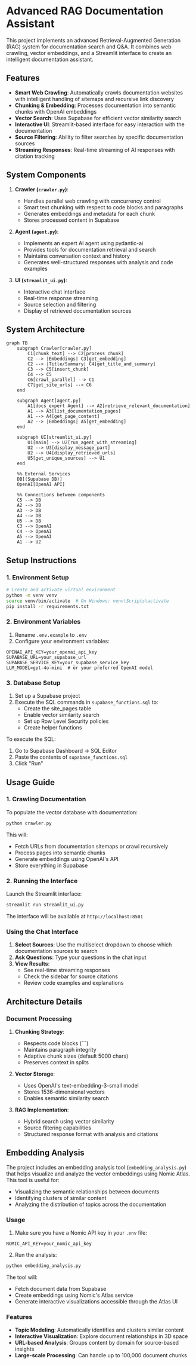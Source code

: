 # Advanced RAG Documentation Assistant

This project implements an advanced Retrieval-Augmented Generation (RAG) system for documentation search and Q&A. It combines web crawling, vector embeddings, and a Streamlit interface to create an intelligent documentation assistant.

## Features

- **Smart Web Crawling**: Automatically crawls documentation websites with intelligent handling of sitemaps and recursive link discovery
- **Chunking & Embedding**: Processes documentation into semantic chunks with OpenAI embeddings
- **Vector Search**: Uses Supabase for efficient vector similarity search
- **Interactive UI**: Streamlit-based interface for easy interaction with the documentation
- **Source Filtering**: Ability to filter searches by specific documentation sources
- **Streaming Responses**: Real-time streaming of AI responses with citation tracking

## System Components

1. **Crawler (`crawler.py`)**:
   - Handles parallel web crawling with concurrency control
   - Smart text chunking with respect to code blocks and paragraphs
   - Generates embeddings and metadata for each chunk
   - Stores processed content in Supabase

2. **Agent (`agent.py`)**:
   - Implements an expert AI agent using pydantic-ai
   - Provides tools for documentation retrieval and search
   - Maintains conversation context and history
   - Generates well-structured responses with analysis and code examples

3. **UI (`streamlit_ui.py`)**:
   - Interactive chat interface
   - Real-time response streaming
   - Source selection and filtering
   - Display of retrieved documentation sources

## System Architecture

```mermaid
graph TB
    subgraph Crawler[crawler.py]
        C1[chunk_text] --> C2[process_chunk]
        C2 --> |Embeddings| C3[get_embedding]
        C2 --> |Title/Summary| C4[get_title_and_summary]
        C3 --> C5[insert_chunk]
        C4 --> C5
        C6[crawl_parallel] --> C1
        C7[get_site_urls] --> C6
    end

    subgraph Agent[agent.py]
        A1[docs_expert Agent] --> A2[retrieve_relevant_documentation]
        A1 --> A3[list_documentation_pages]
        A1 --> A4[get_page_content]
        A2 --> |Embeddings| A5[get_embedding]
    end

    subgraph UI[streamlit_ui.py]
        U1[main] --> U2[run_agent_with_streaming]
        U2 --> U3[display_message_part]
        U2 --> U4[display_retrieved_urls]
        U5[get_unique_sources] --> U1
    end

    %% External Services
    DB[(Supabase DB)]
    OpenAI[OpenAI API]

    %% Connections between components
    C5 --> DB
    A2 --> DB
    A3 --> DB
    A4 --> DB
    U5 --> DB
    C3 --> OpenAI
    C4 --> OpenAI
    A5 --> OpenAI
    A1 --> U2
```

## Setup Instructions

### 1. Environment Setup

```bash
# Create and activate virtual environment
python -m venv venv
source venv/bin/activate  # On Windows: venv\Scripts\activate
pip install -r requirements.txt
```

### 2. Environment Variables

1. Rename `.env.example` to `.env`
2. Configure your environment variables:
```
OPENAI_API_KEY=your_openai_api_key
SUPABASE_URL=your_supabase_url
SUPABASE_SERVICE_KEY=your_supabase_service_key
LLM_MODEL=gpt-4o-mini  # or your preferred OpenAI model
```

### 3. Database Setup

1. Set up a Supabase project
2. Execute the SQL commands in `supabase_functions.sql` to:
   - Create the site_pages table
   - Enable vector similarity search
   - Set up Row Level Security policies
   - Create helper functions

To execute the SQL:
1. Go to Supabase Dashboard → SQL Editor
2. Paste the contents of `supabase_functions.sql`
3. Click "Run"

## Usage Guide

### 1. Crawling Documentation

To populate the vector database with documentation:

```bash
python crawler.py
```

This will:
- Fetch URLs from documentation sitemaps or crawl recursively
- Process pages into semantic chunks
- Generate embeddings using OpenAI's API
- Store everything in Supabase

### 2. Running the Interface

Launch the Streamlit interface:

```bash
streamlit run streamlit_ui.py
```

The interface will be available at `http://localhost:8501`

### Using the Chat Interface

1. **Select Sources**: Use the multiselect dropdown to choose which documentation sources to search
2. **Ask Questions**: Type your questions in the chat input
3. **View Results**: 
   - See real-time streaming responses
   - Check the sidebar for source citations
   - Review code examples and explanations

## Architecture Details

### Document Processing

1. **Chunking Strategy**:
   - Respects code blocks (```)
   - Maintains paragraph integrity
   - Adaptive chunk sizes (default 5000 chars)
   - Preserves context in splits

2. **Vector Storage**:
   - Uses OpenAI's text-embedding-3-small model
   - Stores 1536-dimensional vectors
   - Enables semantic similarity search

3. **RAG Implementation**:
   - Hybrid search using vector similarity
   - Source filtering capabilities
   - Structured response format with analysis and citations

## Embedding Analysis

The project includes an embedding analysis tool (`embedding_analysis.py`) that helps visualize and analyze the vector embeddings using Nomic Atlas. This tool is useful for:

- Visualizing the semantic relationships between documents
- Identifying clusters of similar content
- Analyzing the distribution of topics across the documentation

### Usage

1. Make sure you have a Nomic API key in your `.env` file:
```
NOMIC_API_KEY=your_nomic_api_key
```

2. Run the analysis:
```bash
python embedding_analysis.py
```

The tool will:
- Fetch document data from Supabase
- Create embeddings using Nomic's Atlas service
- Generate interactive visualizations accessible through the Atlas UI

### Features

- **Topic Modeling**: Automatically identifies and clusters similar content
- **Interactive Visualization**: Explore document relationships in 3D space
- **URL-based Analysis**: Groups content by domain for source-based insights
- **Large-scale Processing**: Can handle up to 100,000 document chunks
